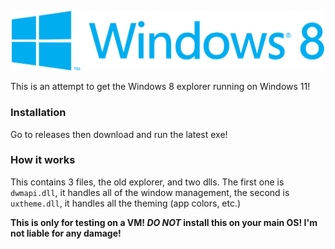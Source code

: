 <p align="center">
  <img width="500" src="Resources\Windows 8 Logo.png">
</p>

This is an attempt to get the Windows 8 explorer running on Windows 11!

### Installation
Go to releases then download and run the latest exe!

### How it works
This contains 3 files, the old explorer, and two dlls. The first one is `dwmapi.dll`, it handles all of the window management, the second is `uxtheme.dll`, it handles all the theming (app colors, etc.)

**This is only for testing on a VM! _DO NOT_ install this on your main OS! I'm not liable for any damage!**
